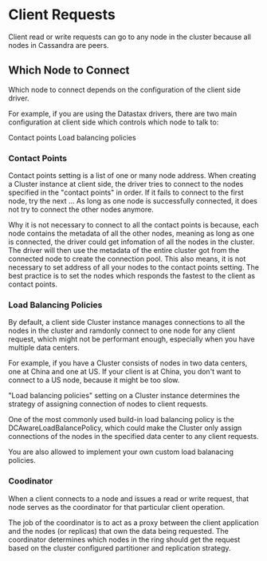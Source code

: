 # Client Requests

Client read or write requests can go to any node in the cluster because all nodes in Cassandra are peers.

## Which Node to Connect

Which node to connect depends on the configuration of the client side driver.

For example, if you are using the Datastax drivers, there are two main configuration at client side which controls which node to talk to:

Contact points
Load balancing policies

### Contact Points

Contact points setting is a list of one or many node address. When creating a Cluster instance at client side, the driver tries to connect to the nodes specified in the "contact points" in order. If it fails to connect to the first node, try the next ... As long as one node is successfully connected, it does not try to connect the other nodes anymore.

Why it is not necessary to connect to all the contact points is because, each node contains the metadata of all the other nodes, meaning as long as one is connected, the driver could get infomation of all the nodes in the cluster. The driver will then use the metadata of the entire cluster got from the connected node to create the connection pool. This also means, it is not necessary to set address of all your nodes to the contact points setting. The best practice is to set the nodes which responds the fastest to the client as contact points.

### Load Balancing Policies

By default, a client side Cluster instance manages connections to all the nodes in the cluster and ramdonly connect to one node for any client request, which might not be performant enough, especially when you have multiple data centers.

For example, if you have a Cluster consists of nodes in two data centers, one at China and one at US. If your client is at China, you don't want to connect to a US node, because it might be too slow.

"Load balancing policies" setting on a Cluster instance determines the strategy of assigning connection of nodes to client requests.

One of the most commonly used build-in load balancing policy is the DCAwareLoadBalancePolicy, which could make the Cluster only assign connections of the nodes in the specified data center to any client requests.

You are also allowed to implement your own custom load balanacing policies.


### Coodinator

When a client connects to a node and issues a read or write request, that node serves as the coordinator for that particular client operation.

The job of the coordinator is to act as a proxy between the client application and the nodes (or replicas) that own the data being requested. The coordinator determines which nodes in the ring should get the request based on the cluster configured partitioner and replication strategy.

